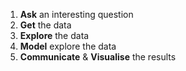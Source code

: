 
1. **Ask** an interesting question
2. **Get** the data
3. **Explore** the data
4. **Model** explore the data
5. **Communicate** & **Visualise** the results

